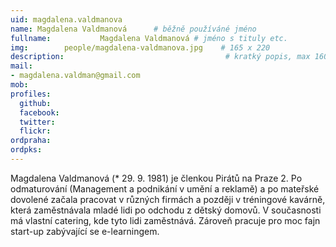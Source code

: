 ```yaml
---
uid: magdalena.valdmanova
name: Magdalena Valdmanová  	# běžně používáné jméno
fullname: 			Magdalena Valdmanová # jméno s tituly etc.
img: 		people/magdalena-valdmanova.jpg    # 165 x 220
description:            	        			# kratký popis, max 160 znaků
mail:
- magdalena.valdman@gmail.com
mob:			  
profiles:
  github:     
  facebook: 	
  twitter: 		
  flickr:
ordpraha: 
ordpks: 
---
```


Magdalena Valdmanová (* 29. 9. 1981) je členkou Pirátů na Praze 2. Po odmaturování (Management a podnikání v umění a reklamě) a po mateřské dovolené začala pracovat v různých firmách a později v tréningové kavárně, která zaměstnávala mladé lidi po odchodu z dětský domovů. V současnosti má vlastní catering, kde tyto lidi zaměstnává. Zároveň pracuje pro moc fajn start-up zabývající se e-learningem.
